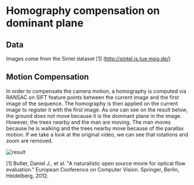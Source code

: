 # Homography compensation on dominant plane

## Data
Images come from the Sintel dataset [1] (http://sintel.is.tue.mpg.de/)

## Motion Compensation
In order to compensate the camera motion, a homography is computed via RANSAC on SIFT feature points between the current image and the first image of the sequence. The homography is then applied on the current image to register it with the first image. As one can see on the result below, the ground does not move because it is the dominant plane in the image. However, the trees nearby and the man are moving. The man moves because he is walking and the trees nearby move because of the parallax motion. If we take a look at the original video, we can see that rotations and zoom are removed.

![result](images/res.gif)

[1] Butler, Daniel J., et al. "A naturalistic open source movie for optical flow evaluation." European Conference on Computer Vision. Springer, Berlin, Heidelberg, 2012.
